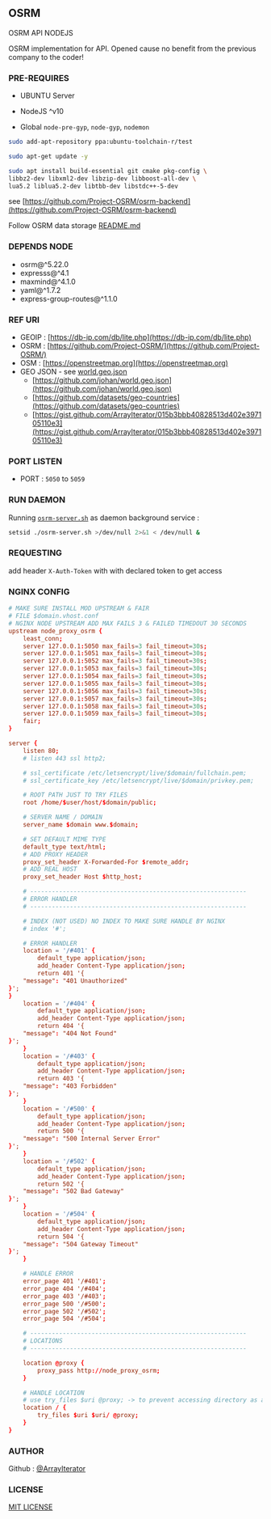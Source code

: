 ## OSRM
OSRM API NODEJS

OSRM implementation for API.
Opened cause no benefit from the previous company to the coder!

### PRE-REQUIRES

- UBUNTU Server

- NodeJS ^v10

- Global `node-pre-gyp`, `node-gyp`, `nodemon`


```bash
sudo add-apt-repository ppa:ubuntu-toolchain-r/test

sudo apt-get update -y

sudo apt install build-essential git cmake pkg-config \
libbz2-dev libxml2-dev libzip-dev libboost-all-dev \
lua5.2 liblua5.2-dev libtbb-dev libstdc++-5-dev

```

see [https://github.com/Project-OSRM/osrm-backend](https://github.com/Project-OSRM/osrm-backend)

Follow OSRM data storage [README.md](storage/data/osrm/README.md)


### DEPENDS NODE

- osrm@^5.22.0
- expresss@^4.1
- maxmind@^4.1.0
- yaml@^1.7.2
- express-group-routes@^1.1.0

### REF URI

- GEOIP : [https://db-ip.com/db/lite.php](https://db-ip.com/db/lite.php)
- OSRM : [https://github.com/Project-OSRM/](https://github.com/Project-OSRM/)
- OSM : [https://openstreetmap.org](https://openstreetmap.org)
- GEO JSON - see [world.geo.json](world.geo.json)
    - [https://github.com/johan/world.geo.json](https://github.com/johan/world.geo.json)
    - [https://github.com/datasets/geo-countries](https://github.com/datasets/geo-countries)
    - [https://gist.github.com/ArrayIterator/015b3bbb40828513d402e397105110e3](https://gist.github.com/ArrayIterator/015b3bbb40828513d402e397105110e3)

### PORT LISTEN

- PORT : `5050` to `5059`

### RUN DAEMON


Running [`osrm-server.sh`](osrm-server.sh) as daemon background service :


```bash
setsid ./osrm-server.sh >/dev/null 2>&1 < /dev/null &
```

### REQUESTING

add header `X-Auth-Token` with with declared token to get access


### NGINX CONFIG


```conf
# MAKE SURE INSTALL MOD UPSTREAM & FAIR
# FILE $domain.vhost.conf
# NGINX NODE UPSTREAM ADD MAX FAILS 3 & FAILED TIMEDOUT 30 SECONDS
upstream node_proxy_osrm {
    least_conn;
    server 127.0.0.1:5050 max_fails=3 fail_timeout=30s;
    server 127.0.0.1:5051 max_fails=3 fail_timeout=30s;
    server 127.0.0.1:5052 max_fails=3 fail_timeout=30s;
    server 127.0.0.1:5053 max_fails=3 fail_timeout=30s;
    server 127.0.0.1:5054 max_fails=3 fail_timeout=30s;
    server 127.0.0.1:5055 max_fails=3 fail_timeout=30s;
    server 127.0.0.1:5056 max_fails=3 fail_timeout=30s;
    server 127.0.0.1:5057 max_fails=3 fail_timeout=30s;
    server 127.0.0.1:5058 max_fails=3 fail_timeout=30s;
    server 127.0.0.1:5059 max_fails=3 fail_timeout=30s;
    fair;
}

server {
    listen 80;
    # listen 443 ssl http2;

    # ssl_certificate /etc/letsencrypt/live/$domain/fullchain.pem;
    # ssl_certificate_key /etc/letsencrypt/live/$domain/privkey.pem;

    # ROOT PATH JUST TO TRY FILES
    root /home/$user/host/$domain/public;

    # SERVER NAME / DOMAIN
    server_name $domain www.$domain;

    # SET DEFAULT MIME TYPE
    default_type text/html;
    # ADD PROXY HEADER
    proxy_set_header X-Forwarded-For $remote_addr;
    # ADD REAL HOST
    proxy_set_header Host $http_host;

    # ------------------------------------------------------------
    # ERROR HANDLER
    # ------------------------------------------------------------

    # INDEX (NOT USED) NO INDEX TO MAKE SURE HANDLE BY NGINX
    # index '#';

    # ERROR HANDLER
    location = '/#401' {
        default_type application/json;
        add_header Content-Type application/json;
        return 401 '{
    "message": "401 Unauthorized"
}';
}
    location = '/#404' {
        default_type application/json;
        add_header Content-Type application/json;
        return 404 '{
    "message": "404 Not Found"
}';
    }
    location = '/#403' {
        default_type application/json;
        add_header Content-Type application/json;
        return 403 '{
    "message": "403 Forbidden"
}';
    }
    location = '/#500' {
        default_type application/json;
        add_header Content-Type application/json;
        return 500 '{
    "message": "500 Internal Server Error"
}';
    }
    location = '/#502' {
        default_type application/json;
        add_header Content-Type application/json;
        return 502 '{
    "message": "502 Bad Gateway"
}';
    }
    location = '/#504' {
        default_type application/json;
        add_header Content-Type application/json;
        return 504 '{
    "message": "504 Gateway Timeout"
}';
    }

    # HANDLE ERROR
    error_page 401 '/#401';
    error_page 404 '/#404';
    error_page 403 '/#403';
    error_page 500 '/#500';
    error_page 502 '/#502';
    error_page 504 '/#504';

    # ------------------------------------------------------------
    # LOCATIONS
    # ------------------------------------------------------------

    location @proxy {
        proxy_pass http://node_proxy_osrm;
    }

    # HANDLE LOCATION
    # use try_files $uri @proxy; -> to prevent accessing directory as allowed url index
    location / {
        try_files $uri $uri/ @proxy;
    }
}

```

### AUTHOR

Github : [@ArrayIterator](https://github.com/ArrayIterator)


### LICENSE

[MIT LICENSE](LICENSE)

